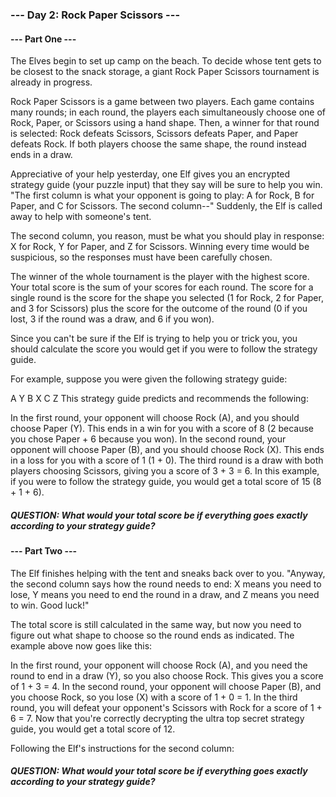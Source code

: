 ### --- Day 2: Rock Paper Scissors ---

#### --- Part One ---

The Elves begin to set up camp on the beach. To decide whose tent gets to be closest to the snack storage,
a giant Rock Paper Scissors tournament is already in progress.

Rock Paper Scissors is a game between two players. Each game contains many rounds; in each round, the players
each simultaneously choose one of Rock, Paper, or Scissors using a hand shape. Then, a winner for that round is
selected: Rock defeats Scissors, Scissors defeats Paper, and Paper defeats Rock. If both players choose the same
shape, the round instead ends in a draw.

Appreciative of your help yesterday, one Elf gives you an encrypted strategy guide (your puzzle input) that
they say will be sure to help you win. "The first column is what your opponent is going to play: A for Rock, B
for Paper, and C for Scissors. The second column--" Suddenly, the Elf is called away to help with someone's tent.

The second column, you reason, must be what you should play in response: X for Rock, Y for Paper, and Z for
Scissors. Winning every time would be suspicious, so the responses must have been carefully chosen.

The winner of the whole tournament is the player with the highest score. Your total score is the sum of your
scores for each round. The score for a single round is the score for the shape you selected (1 for Rock, 2 for
Paper, and 3 for Scissors) plus the score for the outcome of the round (0 if you lost, 3 if the round was a draw,
and 6 if you won).

Since you can't be sure if the Elf is trying to help you or trick you, you should calculate the score you would
get if you were to follow the strategy guide.

For example, suppose you were given the following strategy guide:

A Y
B X
C Z
This strategy guide predicts and recommends the following:

In the first round, your opponent will choose Rock (A), and you should choose Paper (Y). This ends in a win for you
with a score of 8 (2 because you chose Paper + 6 because you won).
In the second round, your opponent will choose Paper (B), and you should choose Rock (X). This ends in a loss for you
with a score of 1 (1 + 0).
The third round is a draw with both players choosing Scissors, giving you a score of 3 + 3 = 6.
In this example, if you were to follow the strategy guide, you would get a total score of 15 (8 + 1 + 6).

##### QUESTION: What would your total score be if everything goes exactly according to your strategy guide?


#### --- Part Two ---
The Elf finishes helping with the tent and sneaks back over to you. "Anyway, the second
column says how the round needs to end: X means you need to lose, Y means you need to end
the round in a draw, and Z means you need to win. Good luck!"

The total score is still calculated in the same way, but now you need to figure out what
shape to choose so the round ends as indicated. The example above now goes like this:

In the first round, your opponent will choose Rock (A), and you need the round to end in a
draw (Y), so you also choose Rock. This gives you a score of 1 + 3 = 4.
In the second round, your opponent will choose Paper (B), and you choose Rock, so you lose (X)
with a score of 1 + 0 = 1.
In the third round, you will defeat your opponent's Scissors with Rock for a score of 1 + 6 = 7.
Now that you're correctly decrypting the ultra top secret strategy guide, you would get a
total score of 12.

Following the Elf's instructions for the second column:

##### QUESTION: What would your total score be if everything goes exactly according to your strategy guide?